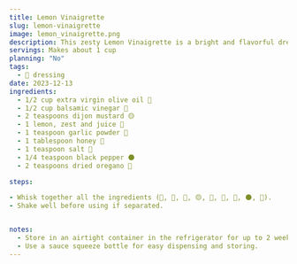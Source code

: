```yaml
---
title: Lemon Vinaigrette
slug: lemon-vinaigrette
image: lemon_vinaigrette.png
description: This zesty Lemon Vinaigrette is a bright and flavorful dressing, perfect for adding a punch of freshness to your salads.
servings: Makes about 1 cup
planning: "No"
tags:
  - 🥗 dressing
date: 2023-12-13
ingredients:
  - 1/2 cup extra virgin olive oil 🏺
  - 1/2 cup balsamic vinegar 🍇
  - 2 teaspoons dijon mustard 🟡
  - 1 lemon, zest and juice 🍋
  - 1 teaspoon garlic powder 🧄
  - 1 tablespoon honey 🍯
  - 1 teaspoon salt 🧂
  - 1/4 teaspoon black pepper 🌑
  - 2 teaspoons dried oregano 🌿

steps:

- Whisk together all the ingredients (🏺, 🍇, 🍋, 🟡, 🧄, 🍯, 🧂, 🌑, 🌿).
- Shake well before using if separated.


notes:
  - Store in an airtight container in the refrigerator for up to 2 weeks.
  - Use a sauce squeeze bottle for easy dispensing and storing.
---
```

